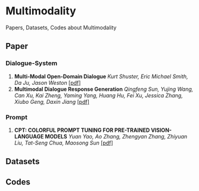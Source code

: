 # Multimodality
Papers, Datasets, Codes about Multimodality

## Paper
### Dialogue-System
1. **Multi-Modal Open-Domain Dialogue**  *Kurt Shuster, Eric Michael Smith, Da Ju, Jason Weston* [[pdf]](https://arxiv.org/pdf/2010.01082.pdf)
2. **Multimodal Dialogue Response Generation**  *Qingfeng Sun, Yujing Wang, Can Xu, Kai Zheng, Yaming Yang, Huang Hu, Fei Xu, Jessica Zhang, Xiubo Geng, Daxin Jiang*  [[pdf]](https://arxiv.org/pdf/2110.08515.pdf)

### Prompt
1. **CPT: COLORFUL PROMPT TUNING FOR PRE-TRAINED VISION-LANGUAGE MODELS**  *Yuan Yao, Ao Zhang, Zhengyan Zhang, Zhiyuan Liu, Tat-Seng Chua, Maosong Sun* [[pdf]](https://arxiv.org/pdf/2109.11797.pdf)


## Datasets

## Codes

